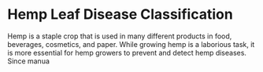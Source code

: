 # Hemp Leaf Disease Classification

Hemp is a staple crop that is used in many different products in food, beverages, cosmetics, and paper. While growing hemp is a laborious task, it is more essential for hemp growers to prevent and detect hemp diseases. Since manua
